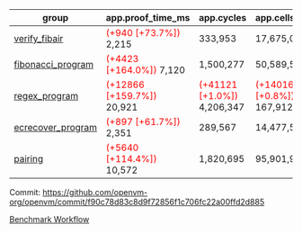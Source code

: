 | group | app.proof_time_ms | app.cycles | app.cells_used | leaf.proof_time_ms | leaf.cycles | leaf.cells_used |
| -- | -- | -- | -- | -- | -- | -- |
| [verify_fibair](https://github.com/openvm-org/openvm/blob/benchmark-results/benchmarks-dispatch/refs/heads/fix/flamegraphs-with-segmentation/verify_fibair-f90c78d83c8d9f72856f1c706fc22a00ffd2d885.md) |<span style='color: red'>(+940 [+73.7%])</span> 2,215 |  333,953 |  17,675,030 |- | - | - |
| [fibonacci_program](https://github.com/openvm-org/openvm/blob/benchmark-results/benchmarks-dispatch/refs/heads/fix/flamegraphs-with-segmentation/fibonacci-f90c78d83c8d9f72856f1c706fc22a00ffd2d885.md) |<span style='color: red'>(+4423 [+164.0%])</span> 7,120 |  1,500,277 |  50,589,567 |- | - | - |
| [regex_program](https://github.com/openvm-org/openvm/blob/benchmark-results/benchmarks-dispatch/refs/heads/fix/flamegraphs-with-segmentation/regex-f90c78d83c8d9f72856f1c706fc22a00ffd2d885.md) |<span style='color: red'>(+12866 [+159.7%])</span> 20,921 | <span style='color: red'>(+41121 [+1.0%])</span> 4,206,347 | <span style='color: red'>(+1401618 [+0.8%])</span> 167,912,770 |- | - | - |
| [ecrecover_program](https://github.com/openvm-org/openvm/blob/benchmark-results/benchmarks-dispatch/refs/heads/fix/flamegraphs-with-segmentation/ecrecover-f90c78d83c8d9f72856f1c706fc22a00ffd2d885.md) |<span style='color: red'>(+897 [+61.7%])</span> 2,351 |  289,567 |  14,477,516 |- | - | - |
| [pairing](https://github.com/openvm-org/openvm/blob/benchmark-results/benchmarks-dispatch/refs/heads/fix/flamegraphs-with-segmentation/pairing-f90c78d83c8d9f72856f1c706fc22a00ffd2d885.md) |<span style='color: red'>(+5640 [+114.4%])</span> 10,572 |  1,820,695 |  95,901,985 |- | - | - |


Commit: https://github.com/openvm-org/openvm/commit/f90c78d83c8d9f72856f1c706fc22a00ffd2d885

[Benchmark Workflow](https://github.com/openvm-org/openvm/actions/runs/14344670937)
